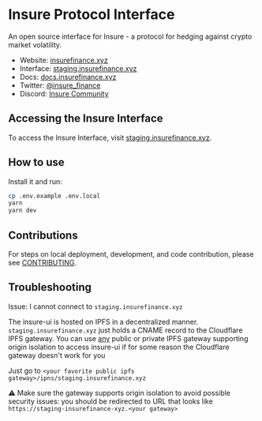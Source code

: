 # Insure Protocol Interface

An open source interface for Insure - a protocol for hedging against crypto market volatility.

- Website: [insurefinance.xyz](https://insurefinance.xyz)
- Interface: [staging.insurefinance.xyz](https://staging.insurefinance.xyz)
- Docs: [docs.insurefinance.xyz](https://docs.insurefinance.xyz)
- Twitter: [@insure_finance](https://twitter.com/insure_finance)
- Discord: [Insure Community](https://discord.gg/V3NkJAGZjU)

## Accessing the Insure Interface

To access the Insure Interface, visit [staging.insurefinance.xyz](https://staging.insurefinance.xyz).

## How to use

Install it and run:

```sh
cp .env.example .env.local
yarn
yarn dev
```

## Contributions

For steps on local deployment, development, and code contribution, please see [CONTRIBUTING](./CONTRIBUTING.md).

## Troubleshooting

Issue: I cannot connect to `staging.insurefinance.xyz`

The insure-ui is hosted on IPFS in a decentralized manner. `staging.insurefinance.xyz` just holds a CNAME record to the Cloudflare IPFS gateway. You can use [any](https://ipfs.github.io/public-gateway-checker/) public or private IPFS gateway supporting origin isolation to access insure-ui if for some reason the Cloudflare gateway doesn't work for you

Just go to `<your favorite public ipfs gateway>/ipns/staging.insurefinance.xyz`

⚠️ Make sure the gateway supports origin isolation to avoid possible security issues: you should be redirected to URL that looks like `https://staging-insurefinance-xyz.<your gateway>`
